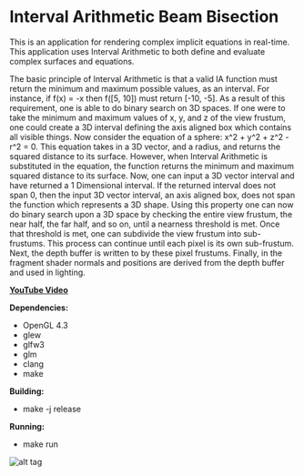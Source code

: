 # Interval Arithmetic Beam Bisection

This is an application for rendering complex implicit equations in real-time. 
This application uses Interval Arithmetic to both define and evaluate complex surfaces and equations.
 

The basic principle of Interval Arithmetic is that a valid IA function must return the minimum and maximum possible values, as an interval. For instance, if f(x) = -x then f([5, 10]) must return [-10, -5]. 
As a result of this requirement, one is able to do binary search on 3D spaces. If one were to take the minimum and maximum values of x, y, and z of the view frustum, one could create a 3D interval defining the axis aligned box which contains all visible things. Now consider the equation of a sphere: x^2 + y^2 + z^2 - r^2 = 0. This equation takes in a 3D vector, and a radius, and returns the squared distance to its surface. However, when Interval Arithmetic is substituted in the equation, the function returns the minimum and maximum squared distance to its surface. Now, one can input a 3D vector interval and have returned a 1 Dimensional interval. If the returned interval does not span 0, then the input 3D vector interval, an axis aligned box, does not span the function which represents a 3D shape. Using this property one can now do binary search upon a 3D space by checking the entire view frustum, the near half, the far half, and so on, until a nearness threshold is met. Once that threshold is met, one can subdivide the view frustum into sub-frustums. This process can continue until each pixel is its own sub-frustum. Next, the depth buffer is written to by these pixel frustums. Finally, in the fragment shader normals and positions are derived from the depth buffer and used in lighting.

__[YouTube Video](https://www.youtube.com/watch?v=phZ94Mc2Grs)__

__Dependencies:__
* OpenGL 4.3
* glew
* glfw3
* glm
* clang
* make
  
__Building:__
* make -j release

__Running:__
* make run

![alt tag](http://i.imgur.com/UQfzSRx.jpg)
